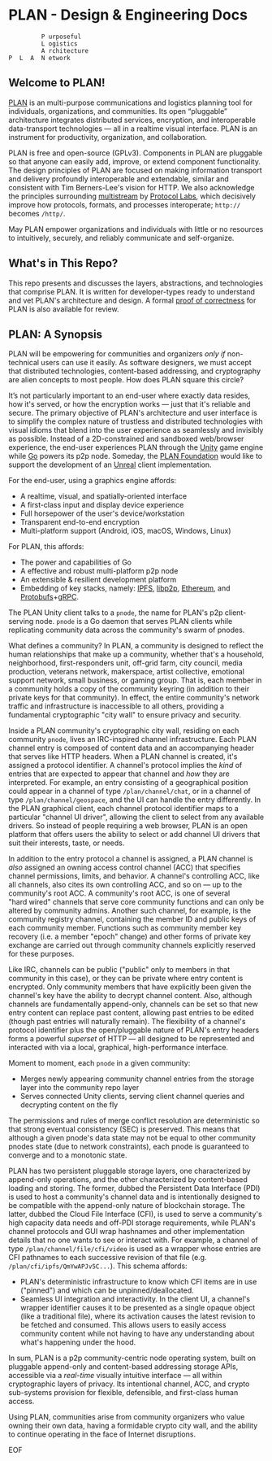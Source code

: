 # PLAN - Design & Engineering Docs

```
         P urposeful
         L ogistics
         A rchitecture
P  L  A  N etwork
```

## Welcome to PLAN!

[PLAN](http://plan.tools) is an multi-purpose communications and logistics planning tool for individuals, organizations, and communities. Its open “pluggable” architecture integrates distributed services, encryption, and interoperable data-transport technologies — all in a realtime visual interface. PLAN is an instrument for productivity, organization, and collaboration.

PLAN is free and open-source (GPLv3). Components in PLAN are pluggable so that anyone can easily add, improve, or extend component functionality. The design principles of PLAN are focused on making information transport and delivery profoundly interoperable and extendable, similar and consistent with Tim Berners-Lee's vision for HTTP. We also acknowledge the principles surrounding [multistream](https://github.com/multiformats/multistream) by [Protocol Labs](https://protocol.ai), which decisively improve how protocols, formats, and processes interoperate; `http://` becomes `/http/`.

May PLAN empower organizations and individuals with little or no resources to intuitively, securely, and reliably communicate and self-organize.

## What's in This Repo?

This repo presents and discusses the layers, abstractions, and technologies that comprise PLAN.  It is written for developer-types ready to understand and vet PLAN's architecture and design.  A formal [proof of correctness](https://github.com/plan-tools/design-docs/blob/master/proof-of-correctness.md) for PLAN is also available for review.

## PLAN: A Synopsis

PLAN will be empowering for communities and organizers _only if_ non-technical users can use it easily. As software designers, we must accept that distributed technologies, content-based addressing, and cryptography are alien concepts to most people. How does PLAN square this circle?

It’s not particularly important to an end-user where exactly data resides, how it's served, or how the encryption works — just that it's reliable and secure.  The primary objective of PLAN's architecture and user interface is to simplify the complex nature of trustless and distributed technologies with visual idioms that blend into the user experience as seamlessly and invisibly as possible. Instead of a 2D-constrained and sandboxed web/browser experience, the end-user experiences PLAN through the [Unity](https://unity3d.com) game engine while [Go](https://golang.org) powers its p2p node. Someday, the [PLAN Foundation](http://plan.tools) would like to support the development of an [Unreal](https://www.unrealengine.com) client implementation.

For the end-user, using a graphics engine affords:
   - A realtime, visual, and spatially-oriented interface
   - A first-class input and display device experience
   - Full horsepower of the user's device/workstation
   - Transparent end-to-end encryption
   - Multi-platform support (Android, iOS, macOS, Windows, Linux)

For PLAN, this affords:
   - The power and capabilities of Go
   - A effective and robust multi-platform p2p node
   - An extensible & resilient development platform
   - Embedding of key stacks, namely: [IPFS](https://github.com/ipfs), [libp2p](https://github.com/libp2p), [Ethereum](https://www.ethereum.org), and [Protobufs](https://developers.google.com/protocol-buffers)+[gRPC](https://grpc.io).

The PLAN Unity client talks to a `pnode`, the name for PLAN's p2p client-serving node.  `pnode` is a Go daemon that serves PLAN clients while replicating community data across the community's swarm of pnodes.  

What defines a community? In PLAN, a community is designed to reflect the human relationships that make up a community, whether that's a household, neighborhood, first-responders unit, off-grid farm, city council, media production, veterans network, makerspace, artist collective, emotional support network, small business, or gaming group. That is, each member in a community holds a copy of the community keyring (in addition to their private keys for that community). In effect, the entire community's network traffic and infrastructure is inaccessible to all others, providing a fundamental cryptographic "city wall" to ensure privacy and security.  

Inside a PLAN community's cryptographic city wall, residing on each community `pnode`, lives an IRC-inspired channel infrastructure. Each PLAN channel entry is composed of content data and an accompanying header that serves like HTTP headers. When a PLAN channel is created, it's assigned a protocol identifier. A channel's protocol implies the _kind_ of entries that are expected to appear that channel and _how_ they are interpreted. For example, an entry consisting of a geographical position could appear in a channel of type `/plan/channel/chat`, or in a channel of type `/plan/channel/geospace`, and the UI can handle the entry differently. In the PLAN graphical client, each channel protocol identifier maps to a particular "channel UI driver", allowing the client to select from any available drivers. So instead of people requiring a web browser, PLAN is an open platform that offers users the ability to select or add channel UI drivers that suit their interests, taste, or needs.

In addition to the entry protocol a channel is assigned, a PLAN channel is _also_ assigned an owning access control channel (ACC) that specifies channel permissions, limits, and behavior. A channel's controlling ACC, like all channels, also cites its own controlling ACC, and so on — up to the community's root ACC. A community's root ACC, is one of several "hard&nbsp;wired" channels that serve core community functions and can only be altered by community admins. Another such channel, for example, is the community registry channel, containing the member ID and public keys of each community member. Functions such as community member key recovery (i.e. a member "epoch" change) and other forms of private key exchange are carried out through community channels explicitly reserved for these purposes.

Like IRC, channels can be public ("public" only to members in that community in this case), or they can be private where entry content is encrypted. Only community members that have explicitly been given the channel's key have the ability to decrypt channel content.  Also, although channels are fundamentally append-only, channels can be set so that new entry content can replace past content, allowing past entries to be edited (though past entries will naturally remain). The flexibility of a channel's protocol identifier plus the open/pluggable nature of PLAN's entry headers forms a powerful _superset_ of HTTP — all designed to be represented and interacted with via a local, graphical, high-performance interface.

Moment to moment, each `pnode` in a given community:
   - Merges newly appearing community channel entries from the storage layer into the community repo layer
   - Serves connected Unity clients, serving client channel queries and decrypting content on the fly

The permissions and rules of merge conflict resolution are deterministic so that strong eventual consistency (SEC) is preserved. This means that although a given pnode's data state may not be equal to other community pnodes state (due to network constraints), each pnode is guaranteed to converge and to a monotonic state.

PLAN has two persistent pluggable storage layers, one characterized by append-only operations, and the other characterized by content-based loading and storing. The former, dubbed the Persistent Data Interface (PDI) is used to host a community's channel data and is intentionally designed to be compatible with the append-only nature of blockchain storage. The latter, dubbed the Cloud File Interface (CFI), is used to serve a community's high capacity data needs and off-PDI storage requirements, while PLAN's channel protocols and GUI wrap hashnames and other implementation details that no one wants to see or interact with. For example, a channel of type `/plan/channel/file/cfi/video` is used as a wrapper whose entries are CFI pathnames to each successive revision of that file (e.g. `/plan/cfi/ipfs/QmYwAPJv5C...`).  This schema affords:
   - PLAN's deterministic infrastructure to know which CFI items are in use ("pinned") and which can be unpinned/deallocated.
   - Seamless UI integration and interactivity.  In the client UI, a channel's wrapper identifier causes it to be presented as a single opaque object (like a traditional file), where its activation causes the latest revision to be fetched and consumed. This allows users to easily access community content while not having to have any understanding about what's happening under the hood.

In sum, PLAN is a p2p community-centric node operating system, built on pluggable append-only and content-based addressing storage APIs, accessible via a _real-time_ visually intuitive interface — all within cryptographic layers of privacy. Its intentional channel, ACC, and crypto sub-systems provision for flexible, defensible, and first-class human access.

Using PLAN, communities arise from community organizers who value owning their own data, having a formidable crypto city wall, and the ability to continue operating in the face of Internet disruptions.  


EOF
